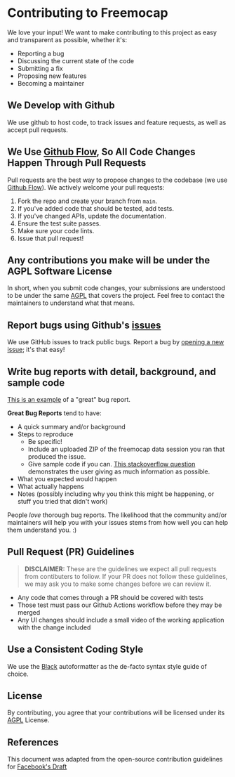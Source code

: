 # Contributing to Freemocap
We love your input! We want to make contributing to this project as easy and transparent as possible, whether it's:

- Reporting a bug
- Discussing the current state of the code
- Submitting a fix
- Proposing new features
- Becoming a maintainer

## We Develop with Github
We use github to host code, to track issues and feature requests, as well as accept pull requests.

## We Use [Github Flow](https://guides.github.com/introduction/flow/index.html), So All Code Changes Happen Through Pull Requests
Pull requests are the best way to propose changes to the codebase (we use [Github Flow](https://guides.github.com/introduction/flow/index.html)). We actively welcome your pull requests:

1. Fork the repo and create your branch from `main`.
2. If you've added code that should be tested, add tests.
3. If you've changed APIs, update the documentation.
4. Ensure the test suite passes.
5. Make sure your code lints.
6. Issue that pull request!

## Any contributions you make will be under the AGPL Software License
In short, when you submit code changes, your submissions are understood to be under the same [AGPL](LICENSE) that covers the project. Feel free to contact the maintainers to understand what that means.

## Report bugs using Github's [issues](https://github.com/freemocap/freemocap/issues)
We use GitHub issues to track public bugs. Report a bug by [opening a new issue](https://github.com/freemocap/freemocap/issues/new); it's that easy!

## Write bug reports with detail, background, and sample code
[This is an example](http://stackoverflow.com/q/12488905/180626) of a "great" bug report.

**Great Bug Reports** tend to have:

- A quick summary and/or background
- Steps to reproduce
  - Be specific!
  - Include an uploaded ZIP of the freemocap data session you ran that produced the issue.
  - Give sample code if you can. [This stackoverflow question](http://stackoverflow.com/q/12488905/180626) demonstrates the user giving as much information as possible.
- What you expected would happen
- What actually happens
- Notes (possibly including why you think this might be happening, or stuff you tried that didn't work)

People *love* thorough bug reports. The likelihood that the community and/or maintainers will help you with your issues stems from how well you can help them understand you. :)

## Pull Request (PR) Guidelines

> **DISCLAIMER:** These are the guidelines we expect all pull requests from contibuters to follow. If your PR does not follow these guidelines, we may ask you to make some changes before we can review it.

- Any code that comes through a PR should be covered with tests
- Those test must pass our Github Actions workflow before they may be merged
- Any UI changes should include a small video of the working application with the change included

## Use a Consistent Coding Style
We use the [Black](https://black.readthedocs.io/en/stable/) autoformatter as the de-facto syntax style guide of choice.

## License
By contributing, you agree that your contributions will be licensed under its [AGPL](LICENSE) License.

## References
This document was adapted from the open-source contribution guidelines for [Facebook's Draft](https://github.com/facebook/draft-js/blob/main/CONTRIBUTING.md)